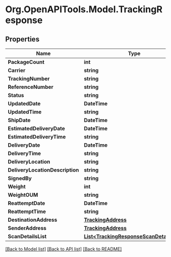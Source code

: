 
# Org.OpenAPITools.Model.TrackingResponse

## Properties

Name | Type | Description | Notes
------------ | ------------- | ------------- | -------------
**PackageCount** | **int** |  | [optional] 
**Carrier** | **string** |  | [optional] 
**TrackingNumber** | **string** |  | [optional] 
**ReferenceNumber** | **string** |  | [optional] 
**Status** | **string** |  | [optional] 
**UpdatedDate** | **DateTime** |  | [optional] 
**UpdatedTime** | **string** |  | [optional] 
**ShipDate** | **DateTime** |  | [optional] 
**EstimatedDeliveryDate** | **DateTime** |  | [optional] 
**EstimatedDeliveryTime** | **string** |  | [optional] 
**DeliveryDate** | **DateTime** |  | [optional] 
**DeliveryTime** | **string** |  | [optional] 
**DeliveryLocation** | **string** |  | [optional] 
**DeliveryLocationDescription** | **string** |  | [optional] 
**SignedBy** | **string** |  | [optional] 
**Weight** | **int** |  | [optional] 
**WeightOUM** | **string** |  | [optional] 
**ReattemptDate** | **DateTime** |  | [optional] 
**ReattemptTime** | **string** |  | [optional] 
**DestinationAddress** | [**TrackingAddress**](TrackingAddress.md) |  | [optional] 
**SenderAddress** | [**TrackingAddress**](TrackingAddress.md) |  | [optional] 
**ScanDetailsList** | [**List&lt;TrackingResponseScanDetailsList&gt;**](TrackingResponseScanDetailsList.md) |  | [optional] 

[[Back to Model list]](../README.md#documentation-for-models)
[[Back to API list]](../README.md#documentation-for-api-endpoints)
[[Back to README]](../README.md)

